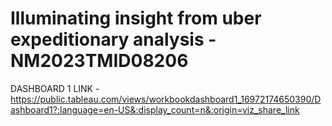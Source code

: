 # Illuminating insight from uber expeditionary analysis - NM2023TMID08206
DASHBOARD 1 LINK -https://public.tableau.com/views/workbookdashboard1_16972174650390/Dashboard1?:language=en-US&:display_count=n&:origin=viz_share_link
